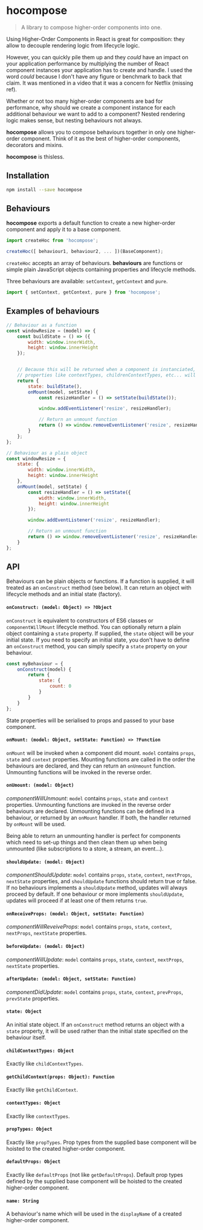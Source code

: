 # hocompose

> A library to compose higher-order components into one.

Using Higher-Order Components in React is great for composition: they allow to decouple rendering logic from lifecycle logic.

However, you can quickly pile them up and they _could_ have an impact on your application performance by multiplying the number of React component instances your application has to create and handle. I used the word _could_ because I don't have any figure or benchmark to back that claim. It was mentioned in a video that it was a concern for Netflix (missing ref).

Whether or not too many higher-order components are bad for performance, why should we create a component instance for each additional behaviour we want to add to a component? Nested rendering logic makes sense, but nesting behaviours not always.

__hocompose__ allows you to compose behaviours together in only one higher-order component. Think of it as the best of higher-order components, decorators and mixins.

__hocompose__ is thisless.

## Installation

```sh
npm install --save hocompose
```

## Behaviours

__hocompose__ exports a default function to create a new higher-order component and apply it to a base component.

```js
import createHoc from 'hocompose';

createHoc([ behaviour1, behaviour2, ... ])(BaseComponent);
```

`createHoc` accepts an array of behaviours. __behaviours__ are functions or simple plain JavaScript objects containing properties and lifecycle methods.

Three behaviours are available: `setContext`, `getContext` and `pure`.

```js
import { setContext, getContext, pure } from 'hocompose';
```


## Examples of behaviours

```js
// Behaviour as a function
const windowResize = (model) => {
    const buildState = () => ({
        width: window.innerWidth,
        height: window.innerHeight
    });


    // Because this will be returned when a component is instanciated,
    // properties like contextTypes, childrenContextTypes, etc... will be ignored
    return {
        state: buildState(),
        onMount(model, setState) {
            const resizeHandler = () => setState(buildState());

            window.addEventListener('resize', resizeHandler);

            // Return an unmount function
            return () => window.removeEventListener('resize', resizeHandler);
        }
    };
};
```

```js
// Behaviour as a plain object
const windowResize = {
    state: {
        width: window.innerWidth,
        height: window.innerHeight
    },
    onMount(model, setState) {
        const resizeHandler = () => setState({
            width: window.innerWidth,
            height: window.innerHeight
        });

        window.addEventListener('resize', resizeHandler);

        // Return an unmount function
        return () => window.removeEventListener('resize', resizeHandler);
    }
};

```

## API

Behaviours can be plain objects or functions. If a function is supplied, it will treated as an `onConstruct` method (see below). It can return an object with lifecycle methods and an initial state (factory).


#### `onConstruct: (model: Object) => ?Object`

`onConstruct` is equivalent to constructors of ES6 classes or `componentWillMount` lifecycle method. You can optionally return a plain object containing a `state` property. If supplied, the `state` object will be your initial state. If you need to specify an initial state, you don't have to define an `onConstruct` method, you can simply specify a `state` property on your behaviour.

```js
const myBehaviour = {
    onConstruct(model) {
        return {
            state: {
                count: 0
            }
        }
    }
};
```

State properties will be serialised to props and passed to your base component.

#### `onMount: (model: Object, setState: Function) => ?Function`

`onMount` will be invoked when a component did mount. `model` contains `props`, `state` and `context` properties. Mounting functions are called in the order the behaviours are declared, and they can return an `onUnmount` function. Unmounting functions will be invoked in the reverse order.

#### `onUmount: (model: Object)`

_componentWillUnmount_: `model` contains `props`, `state` and `context` properties. Unmounting functions are invoked in the reverse order behaviours are declared. Unmounting functions can be defined in a behaviour, or returned by an `onMount` handler. If both, the handler returned by `onMount` will be used.

Being able to return an unmounting handler is perfect for components which need to set-up things and then clean them up when being unmounted (like subscriptions to a store, a stream, an event...).

#### `shouldUpdate: (model: Object)`

_componentShouldUpdate_: `model` contains `props`, `state`, `context`, `nextProps`, `nextState` properties, and `shouldUpdate` functions should return true or false. If no behaviours implements a `shouldUpdate` method, updates will always proceed by default. If one behaviour or more implements `shouldUpdate`, updates will proceed if at least one of them returns `true`.

#### `onReceiveProps: (model: Object, setState: Function)`

_componentWillReveiveProps_: `model` contains `props`, `state`, `context`, `nextProps`, `nextState` properties.

#### `beforeUpdate: (model: Object)`

_componentWillUpdate_: `model` contains `props`, `state`, `context`, `nextProps`, `nextState` properties.

#### `afterUpdate: (model: Object, setState: Function)`

_componentDidUpdate_: `model` contains `props`, `state`, `context`, `prevProps`, `prevState` properties.

#### `state: Object`

An initial state object. If an `onConstruct` method returns an object with a `state` property, it will be used rather than the initial state specified on the behaviour itself. 

#### `childContextTypes: Object`

Exactly like `childContextTypes`.

#### `getChildContext(props: Object): Function`

Exactly like `getChildContext`.

#### `contextTypes: Object`

Exactly like `contextTypes`.

#### `propTypes: Object`

Exactly like `propTypes`. Prop types from the supplied base component will be hoisted to the created higher-order component.

#### `defaultProps: Object`

Exactly like `defaultProps` (not like `getDefaultProps`). Default prop types defined by the supplied base component will be hoisted to the created higher-order component.

#### `name: String`

A behaviour's name which will be used in the `displayName` of a created higher-order component.

